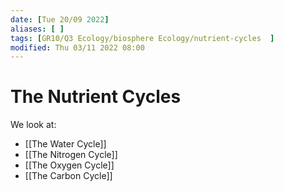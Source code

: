 ```yaml
---
date: [Tue 20/09 2022]
aliases: [ ]
tags: [GR10/Q3 Ecology/biosphere Ecology/nutrient-cycles  ]
modified: Thu 03/11 2022 08:00
---
```

# The Nutrient Cycles
We look at:
- [[The Water Cycle]]
- [[The Nitrogen Cycle]]
- [[The Oxygen Cycle]]
- [[The Carbon Cycle]]